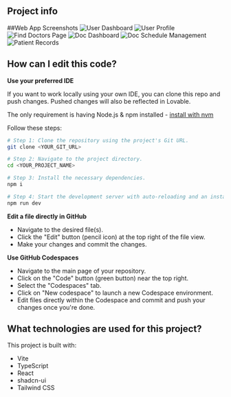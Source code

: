 
## Project info
##Web App Screenshots
![User Dashboard](https://github.com/user-attachments/assets/b93c1669-6ab6-4649-8fa1-aa6828e62d69)
![User Profile](https://github.com/user-attachments/assets/1bbea815-87a4-4326-881e-a1e429e75b57)
![Find Doctors Page](https://github.com/user-attachments/assets/2702067d-79ff-4f8c-b247-da77ce48b797)
![Doc Dashboard](https://github.com/user-attachments/assets/6d18d5ac-d10d-4a83-9aa6-f01b2e083b40)
![Doc Schedule Management](https://github.com/user-attachments/assets/6d71be52-0c04-46ca-86f5-a71904cbfd58)
![Patient Records](https://github.com/user-attachments/assets/c3d05d24-6018-4ce7-af18-2ea1ec2741bd)

## How can I edit this code?


**Use your preferred IDE**

If you want to work locally using your own IDE, you can clone this repo and push changes. Pushed changes will also be reflected in Lovable.

The only requirement is having Node.js & npm installed - [install with nvm](https://github.com/nvm-sh/nvm#installing-and-updating)

Follow these steps:

```sh
# Step 1: Clone the repository using the project's Git URL.
git clone <YOUR_GIT_URL>

# Step 2: Navigate to the project directory.
cd <YOUR_PROJECT_NAME>

# Step 3: Install the necessary dependencies.
npm i

# Step 4: Start the development server with auto-reloading and an instant preview.
npm run dev
```

**Edit a file directly in GitHub**

- Navigate to the desired file(s).
- Click the "Edit" button (pencil icon) at the top right of the file view.
- Make your changes and commit the changes.

**Use GitHub Codespaces**

- Navigate to the main page of your repository.
- Click on the "Code" button (green button) near the top right.
- Select the "Codespaces" tab.
- Click on "New codespace" to launch a new Codespace environment.
- Edit files directly within the Codespace and commit and push your changes once you're done.

## What technologies are used for this project?

This project is built with:

- Vite
- TypeScript
- React
- shadcn-ui
- Tailwind CSS


